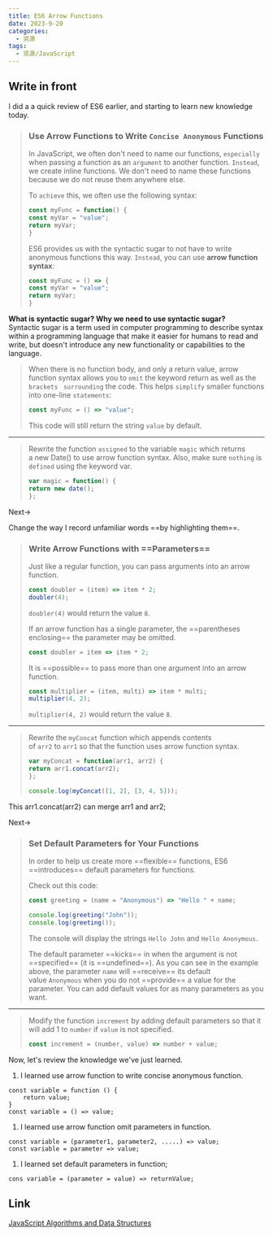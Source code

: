 ```yaml
---
title: ES6 Arrow Functions
date: 2023-9-20
categories:
  - 资源
tags:
  - 资源/JavaScript
---
```


## Write in front

I did a a quick review of ES6 earlier, and starting to learn new knowledge today.

> ### Use Arrow Functions to Write `Concise Anonymous` Functions
>
> In JavaScript, we often don't need to name our functions, `especially` when passing a function as an `argument` to another function. `Instead`, we create inline functions. We don't need to name these functions because we do not reuse them anywhere else.
>
> To `achieve` this, we often use the following syntax:
>
> ```js
> const myFunc = function() {
> const myVar = "value";
> return myVar;
> }
> ```
>
> ES6 provides us with the syntactic sugar to not have to write anonymous functions this way. `Instead`, you can use **arrow function syntax**:
>
> ```js
> const myFunc = () => {
> const myVar = "value";
> return myVar;
> }
> ```

**What is syntactic sugar? Why we need to use syntactic sugar?**  
Syntactic sugar is a term used in computer programming to describe syntax within a programming language that make it easier for humans to read and write, but doesn't introduce any new functionality or capabilities to the language.

> When there is no function body, and only a return value, arrow function syntax allows you to `omit` the keyword return as well as the `brackets ` `surrounding` the code. This helps `simplify` smaller functions into one-line `statements`:
>
> ```js
> const myFunc = () => "value";
> ```
>
> This code will still return the string `value` by default.

---

> Rewrite the function `assigned` to the variable `magic` which returns a new Date() to use arrow function syntax. Also, make sure `nothing` is `defined` using the keyword var.
>
> ```js
> var magic = function() {
> return new date();
> };
> ```

Next->

Change the way I record unfamiliar words ==by highlighting them==.

> ### Write Arrow Functions with ==Parameters==
>
> Just like a regular function, you can pass arguments into an arrow function.
>
> ```js
> const doubler = (item) => item * 2;
> doubler(4);
> ```
>
> `doubler(4)` would return the value `8`.
>
> If an arrow function has a single parameter, the ==parentheses enclosing== the parameter may be omitted.
>
> ```js
> const doubler = item => item * 2;
> ```
>
> It is ==possible== to pass more than one argument into an arrow function.
>
> ```js
> const multiplier = (item, multi) => item * multi;
> multiplier(4, 2);
> ```
>
> `multiplier(4, 2)` would return the value `8`.

---

> Rewrite the `myConcat` function which appends contents of `arr2` to `arr1` so that the function uses arrow function syntax.
>
> ```js
> var myConcat = function(arr1, arr2) {
> return arr1.concat(arr2);
> };
> 
> console.log(myConcat([1, 2], [3, 4, 5]));
> ```

This arr1.concat(arr2) can merge arr1 and arr2;

Next->

> ### Set Default Parameters for Your Functions
>
> In order to help us create more ==flexible== functions, ES6 ==introduces== default parameters for functions.
>
> Check out this code:
>
> ```js
> const greeting = (name = "Anonymous") => "Hello " + name;
> 
> console.log(greeting("John"));
> console.log(greeting());
> ```
>
> The console will display the strings `Hello John` and `Hello Anonymous`.
>
> The default parameter ==kicks== in when the argument is not ==specified== (it is ==undefined==). As you can see in the example above, the parameter `name` will ==receive== its default value `Anonymous` when you do not ==provide== a value for the parameter. You can add default values for as many parameters as you want.

---

> Modify the function `increment` by adding default parameters so that it will add 1 to `number` if `value` is not specified.
>
> ```js
> const increment = (number, value) => number + value;
> ```

Now, let's review the knowledge we've just learned.

1. I learned use arrow function to write concise anonymous function.

```
const variable = function () {
	return value;
}
const variable = () => value;
```

1. I learned use arrow function omit parameters in function.

```
const variable = (parameter1, parameter2, .....) => value;
const variable = parameter => value;
```

1. I learned set default parameters in function;

```
cons variable = (parameter = value) => returnValue;
```

## Link

[JavaScript Algorithms and Data Structures](https://www.freecodecamp.org/learn/javascript-algorithms-and-data-structures/)
